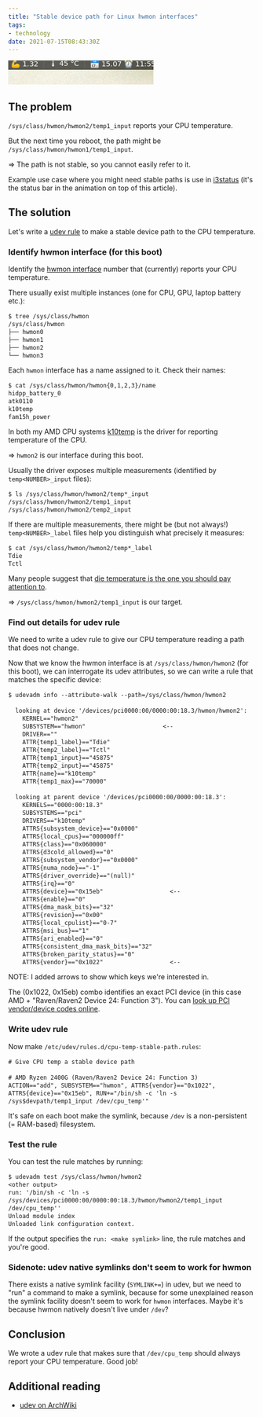 ```yaml
---
title: "Stable device path for Linux hwmon interfaces"
tags:
- technology
date: 2021-07-15T08:43:30Z
---
```


![](cputemp.gif)


The problem
-----------

`/sys/class/hwmon/hwmon2/temp1_input` reports your CPU temperature.

But the next time you reboot, the path might be `/sys/class/hwmon/hwmon1/temp1_input`.

=> The path is not stable, so you cannot easily refer to it.

Example use case where you might need stable paths is use in
[i3status](https://i3wm.org/docs/i3status.html#_cpu_temperature)
(it's the status bar in the animation on top of this article).


The solution
------------

Let's write a [udev rule](https://wiki.archlinux.org/title/udev#About_udev_rules) to make a stable
device path to the CPU temperature.


### Identify hwmon interface (for this boot)

Identify the [hwmon interface](https://www.kernel.org/doc/html/latest/hwmon/hwmon-kernel-api.html)
number that (currently) reports your CPU temperature.

There usually exist multiple instances (one for CPU, GPU, laptop battery etc.):

``` console
$ tree /sys/class/hwmon
/sys/class/hwmon
├── hwmon0
├── hwmon1
├── hwmon2
└── hwmon3
```

Each `hwmon` interface has a name assigned to it. Check their names:

```console
$ cat /sys/class/hwmon/hwmon{0,1,2,3}/name
hidpp_battery_0
atk0110
k10temp
fam15h_power
```

In both my AMD CPU systems [k10temp](https://www.kernel.org/doc/html/latest/hwmon/k10temp.html)
is the driver for reporting temperature of the CPU.

=> `hwmon2` is our interface during this boot.

Usually the driver exposes multiple measurements (identified by `temp<NUMBER>_input` files):

```console
$ ls /sys/class/hwmon/hwmon2/temp*_input
/sys/class/hwmon/hwmon2/temp1_input
/sys/class/hwmon/hwmon2/temp2_input
```

If there are multiple measurements, there might be (but not always!) `temp<NUMBER>_label` files
help you distinguish what precisely it measures:

```console
$ cat /sys/class/hwmon/hwmon2/temp*_label
Tdie
Tctl
```

Many people suggest that [die temperature is the one you should pay attention to](https://www.reddit.com/r/Amd/comments/f21cjx/whats_the_difference_between_cpu_tctltdie_and_cpu/).

=> `/sys/class/hwmon/hwmon2/temp1_input` is our target.


### Find out details for udev rule

We need to write a udev rule to give our
CPU temperature reading a path that does not change.

Now that we know the hwmon interface is at `/sys/class/hwmon/hwmon2` (for this boot), we can interrogate its
udev attributes, so we can write a rule that matches the specific device:

```console
$ udevadm info --attribute-walk --path=/sys/class/hwmon/hwmon2

  looking at device '/devices/pci0000:00/0000:00:18.3/hwmon/hwmon2':
    KERNEL=="hwmon2"
    SUBSYSTEM=="hwmon"                      <--
    DRIVER==""
    ATTR{temp1_label}=="Tdie"
    ATTR{temp2_label}=="Tctl"
    ATTR{temp1_input}=="45875"
    ATTR{temp2_input}=="45875"
    ATTR{name}=="k10temp"
    ATTR{temp1_max}=="70000"

  looking at parent device '/devices/pci0000:00/0000:00:18.3':
    KERNELS=="0000:00:18.3"
    SUBSYSTEMS=="pci"
    DRIVERS=="k10temp"
    ATTRS{subsystem_device}=="0x0000"
    ATTRS{local_cpus}=="000000ff"
    ATTRS{class}=="0x060000"
    ATTRS{d3cold_allowed}=="0"
    ATTRS{subsystem_vendor}=="0x0000"
    ATTRS{numa_node}=="-1"
    ATTRS{driver_override}=="(null)"
    ATTRS{irq}=="0"
    ATTRS{device}=="0x15eb"                   <--
    ATTRS{enable}=="0"
    ATTRS{dma_mask_bits}=="32"
    ATTRS{revision}=="0x00"
    ATTRS{local_cpulist}=="0-7"
    ATTRS{msi_bus}=="1"
    ATTRS{ari_enabled}=="0"
    ATTRS{consistent_dma_mask_bits}=="32"
    ATTRS{broken_parity_status}=="0"
    ATTRS{vendor}=="0x1022"                   <--
```

NOTE: I added arrows to show which keys we're interested in.

The (0x1022, 0x15eb) combo identifies an exact PCI device (in this case AMD + "Raven/Raven2 Device 24: Function 3").
You can [look up PCI vendor/device codes online](https://www.pcilookup.com/?ven=1022&dev=15eb&action=submit).


### Write udev rule

Now make `/etc/udev/rules.d/cpu-temp-stable-path.rules`:

```
# Give CPU temp a stable device path

# AMD Ryzen 2400G (Raven/Raven2 Device 24: Function 3)
ACTION=="add", SUBSYSTEM=="hwmon", ATTRS{vendor}=="0x1022", ATTRS{device}=="0x15eb", RUN+="/bin/sh -c 'ln -s /sys$devpath/temp1_input /dev/cpu_temp'"

```

It's safe on each boot make the symlink, because `/dev` is a non-persistent (= RAM-based) filesystem.


### Test the rule

You can test the rule matches by running:

```console
$ udevadm test /sys/class/hwmon/hwmon2
<other output>
run: '/bin/sh -c 'ln -s /sys/devices/pci0000:00/0000:00:18.3/hwmon/hwmon2/temp1_input /dev/cpu_temp''
Unload module index
Unloaded link configuration context.
```

If the output specifies the `run: <make symlink>` line, the rule matches and you're good.


### Sidenote: udev native symlinks don't seem to work for hwmon

There exists a native symlink facility (`SYMLINK+=`) in udev, but we need to "run" a command to make a symlink,
because for some unexplained reason the symlink facility doesn't seem to work for `hwmon` interfaces.
Maybe it's because hwmon natively doesn't live under `/dev`?


Conclusion
----------

We wrote a udev rule that makes sure that `/dev/cpu_temp` should always report your CPU temperature.
Good job!


Additional reading
------------------

- [udev on ArchWiki](https://wiki.archlinux.org/title/udev)
